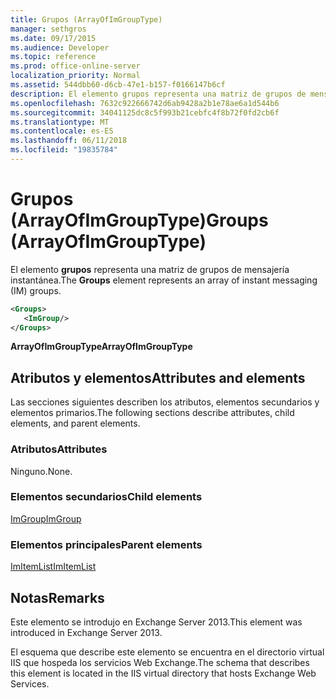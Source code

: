 ```yaml
---
title: Grupos (ArrayOfImGroupType)
manager: sethgros
ms.date: 09/17/2015
ms.audience: Developer
ms.topic: reference
ms.prod: office-online-server
localization_priority: Normal
ms.assetid: 544dbb60-d6cb-47e1-b157-f0166147b6cf
description: El elemento grupos representa una matriz de grupos de mensajería instantánea.
ms.openlocfilehash: 7632c922666742d6ab9428a2b1e78ae6a1d544b6
ms.sourcegitcommit: 34041125dc8c5f993b21cebfc4f8b72f0fd2cb6f
ms.translationtype: MT
ms.contentlocale: es-ES
ms.lasthandoff: 06/11/2018
ms.locfileid: "19835784"
---
```

# <a name="groups-arrayofimgrouptype"></a><span data-ttu-id="3f221-103">Grupos (ArrayOfImGroupType)</span><span class="sxs-lookup"><span data-stu-id="3f221-103">Groups (ArrayOfImGroupType)</span></span>

<span data-ttu-id="3f221-104">El elemento **grupos** representa una matriz de grupos de mensajería instantánea.</span><span class="sxs-lookup"><span data-stu-id="3f221-104">The **Groups** element represents an array of instant messaging (IM) groups.</span></span> 
  
```XML
<Groups>
   <ImGroup/>
</Groups>
```

<span data-ttu-id="3f221-105">**ArrayOfImGroupType**</span><span class="sxs-lookup"><span data-stu-id="3f221-105">**ArrayOfImGroupType**</span></span>

## <a name="attributes-and-elements"></a><span data-ttu-id="3f221-106">Atributos y elementos</span><span class="sxs-lookup"><span data-stu-id="3f221-106">Attributes and elements</span></span>

<span data-ttu-id="3f221-107">Las secciones siguientes describen los atributos, elementos secundarios y elementos primarios.</span><span class="sxs-lookup"><span data-stu-id="3f221-107">The following sections describe attributes, child elements, and parent elements.</span></span>
  
### <a name="attributes"></a><span data-ttu-id="3f221-108">Atributos</span><span class="sxs-lookup"><span data-stu-id="3f221-108">Attributes</span></span>

<span data-ttu-id="3f221-109">Ninguno.</span><span class="sxs-lookup"><span data-stu-id="3f221-109">None.</span></span>
  
### <a name="child-elements"></a><span data-ttu-id="3f221-110">Elementos secundarios</span><span class="sxs-lookup"><span data-stu-id="3f221-110">Child elements</span></span>

[<span data-ttu-id="3f221-111">ImGroup</span><span class="sxs-lookup"><span data-stu-id="3f221-111">ImGroup</span></span>](imgroup.md)
  
### <a name="parent-elements"></a><span data-ttu-id="3f221-112">Elementos principales</span><span class="sxs-lookup"><span data-stu-id="3f221-112">Parent elements</span></span>

[<span data-ttu-id="3f221-113">ImItemList</span><span class="sxs-lookup"><span data-stu-id="3f221-113">ImItemList</span></span>](imitemlist.md)
  
## <a name="remarks"></a><span data-ttu-id="3f221-114">Notas</span><span class="sxs-lookup"><span data-stu-id="3f221-114">Remarks</span></span>

<span data-ttu-id="3f221-115">Este elemento se introdujo en Exchange Server 2013.</span><span class="sxs-lookup"><span data-stu-id="3f221-115">This element was introduced in Exchange Server 2013.</span></span>
  
<span data-ttu-id="3f221-116">El esquema que describe este elemento se encuentra en el directorio virtual IIS que hospeda los servicios Web Exchange.</span><span class="sxs-lookup"><span data-stu-id="3f221-116">The schema that describes this element is located in the IIS virtual directory that hosts Exchange Web Services.</span></span>
  


